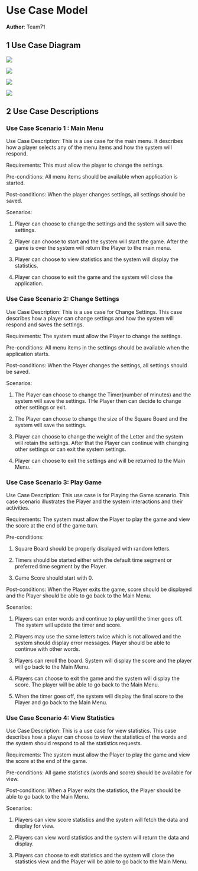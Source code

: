 # Use Case Model

**Author**: Team71

## 1 Use Case Diagram

![](media/351d09325e265113f79c7bc0cdfc8dd4.png)

![](media/8b945ce2c1e508cba4872fc0bfb42e7c.png)

![](media/426c3a1322531f3d02b4b9ec8129cd65.png)

![](media/26a8887d8ed643c3a064873eefe0224a.png)

## 2 Use Case Descriptions

### Use Case Scenario 1 : Main Menu

Use Case Description: This is a use case for the main menu. It describes how a
player selects any of the menu items and how the system will respond.

Requirements: This must allow the player to change the settings.

Pre-conditions: All menu items should be available when application is started.

Post-conditions: When the player changes settings, all settings should be saved.

Scenarios:

1.  Player can choose to change the settings and the system will save the
    settings.

2.  Player can choose to start and the system will start the game. After the
    game is over the system will return the Player to the main menu.

3.  Player can choose to view statistics and the system will display the
    statistics.

4.  Player can choose to exit the game and the system will close the
    application.

### Use Case Scenario 2: Change Settings

Use Case Description: This is a use case for Change Settings. This case
describes how a player can change settings and how the system will respond and
saves the settings.

Requirements: The system must allow the Player to change the settings.

Pre-conditions: All menu items in the settings should be available when the
application starts.

Post-conditions: When the Player changes the settings, all settings should be
saved.

Scenarios:

1.  The Player can choose to change the Timer(number of minutes) and the system
    will save the settings. THe Player then can decide to change other settings
    or exit.

2.  The Player can choose to change the size of the Square Board and the system
    will save the settings.

3.  Player can choose to change the weight of the Letter and the system will
    retain the settings. After that the Player can continue with changing other
    settings or can exit the system settings.

4.  Player can choose to exit the settings and will be returned to the Main
    Menu.

### Use Case Scenario 3: Play Game

Use Case Description: This use case is for Playing the Game scenario. This case
scenario illustrates the Player and the system interactions and their
activities.

Requirements: The system must allow the Player to play the game and view the
score at the end of the game turn.

Pre-conditions:

1.  Square Board should be properly displayed with random letters.

2.  Timers should be started either with the default time segment or preferred
    time segment by the Player.

3.  Game Score should start with 0.

Post-conditions: When the Player exits the game, score should be displayed and
the Player should be able to go back to the Main Menu.

Scenarios:

1.  Players can enter words and continue to play until the timer goes off. The
    system will update the timer and score.

2.  Players may use the same letters twice which is not allowed and the system
    should display error messages. Player should be able to continue with other
    words.

3.  Players can reroll the board. System will display the score and the player
    will go back to the Main Menu.

4.  Players can choose to exit the game and the system will display the score.
    The player will be able to go back to the Main Menu.

5.  When the timer goes off, the system will display the final score to the
    Player and go back to the Main Menu.

### Use Case Scenario 4: View Statistics

Use Case Description: This is a use case for view statistics. This case
describes how a player can choose to view the statistics of the words and the
system should respond to all the statistics requests.

Requirements: The system must allow the Player to play the game and view the
score at the end of the game.

Pre-conditions: All game statistics (words and score) should be available for
view.

Post-conditions: When a Player exits the statistics, the Player should be able
to go back to the Main Menu.

Scenarios:

1.  Players can view score statistics and the system will fetch the data and
    display for view.

2.  Players can view word statistics and the system will return the data and
    display.

3.  Players can choose to exit statistics and the system will close the
    statistics view and the Player will be able to go back to the Main Menu.
